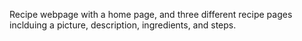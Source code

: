 Recipe webpage with a home page, and three different recipe pages inclduing a picture, description, ingredients, and steps.
